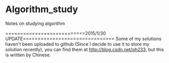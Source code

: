 # Algorithm_study
Notes on studying algorithm

===========================2015/1/30 UPDATE===============================
Some of my solutions haven't been uploaded to github (Since I decide to use it to store my solution recently), you can find them at http://blog.csdn.net/oh233, but this is written by Chinese.
